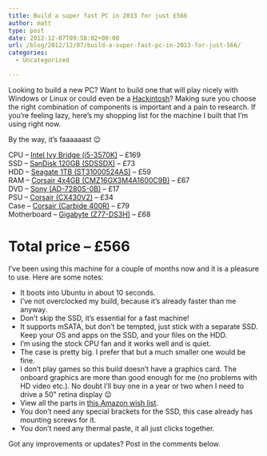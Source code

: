 ```yaml
---
title: Build a super fast PC in 2013 for just £566
author: matt
type: post
date: 2012-12-07T09:58:02+00:00
url: /blog/2012/12/07/build-a-super-fast-pc-in-2013-for-just-566/
categories:
  - Uncategorized

---
```

Looking to build a new PC? Want to build one that will play nicely with Windows or Linux or could even be a [Hackintosh][1]? Making sure you choose the right combination of components is important and a pain to research. If you’re feeling lazy, here’s my shopping list for the machine I built that I’m using right now.

By the way, it’s faaaaaast 😉

CPU – [Intel Ivy Bridge (i5-3570K)][2] – £169  
SSD – [SanDisk 120GB (SDSSDX)][3] – £73  
HDD – [Seagate 1TB (ST31000524AS)][4] – £59  
RAM – [Corsair 4x4GB (CMZ16GX3M4A1600C9B)][5] – £67  
DVD – [Sony (AD-7280S-0B)][6] – £17  
PSU – [Corsair (CX430V2)][7] – £34  
Case – [Corsair (Carbide 400R)][8] – £79  
Motherboard – [Gigabyte (Z77-DS3H)][9] – £68

# Total price – **£566**

I’ve been using this machine for a couple of months now and it is a pleasure to use. Here are some notes:

  * It boots into Ubuntu in about 10 seconds.
  * I’ve not overclocked my build, because it’s already faster than me anyway.
  * Don’t skip the SSD, it’s essential for a fast machine!
  * It supports mSATA, but don’t be tempted, just stick with a separate SSD. Keep your OS and apps on the SSD, and your files on the HDD.
  * I’m using the stock CPU fan and it works well and is quiet.
  * The case is pretty big. I prefer that but a much smaller one would be fine.
  * I don’t play games so this build doesn’t have a graphics card. The onboard graphics are more than good enough for me (no problems with HD video etc.). No doubt I’ll buy one in a year or two when I need to drive a 50" retina display 😉
  * View all the parts in [this Amazon wish list][10].
  * You don’t need any special brackets for the SSD, this case already has mounting screws for it.
  * You don’t need any thermal paste, it all just clicks together.

Got any improvements or updates? Post in the comments below.

 [1]: http://www.tonymacx86.com/home.php
 [2]: http://www.amazon.co.uk/gp/product/B007RUZKK6/ref=as_li_ss_tl?ie=UTF8&camp=1634&creative=19450&creativeASIN=B007RUZKK6&linkCode=as2&tag=mattburnscouk-21
 [3]: https://www.amazon.co.uk/dp/B006EKJCWM/ref=as_li_ss_til?tag=mattburnscouk-21&camp=2902&creative=19466&linkCode=as4&creativeASIN=B006EKJCWM&adid=1CV8YDEBR2HZ25XS7KY6&
 [4]: https://www.amazon.co.uk/dp/B004HBAGSO/ref=as_li_ss_til?tag=mattburnscouk-21&camp=2902&creative=19466&linkCode=as4&creativeASIN=B004HBAGSO&adid=07ARK12B0CHCTN2WF9PE&
 [5]: https://www.amazon.co.uk/dp/B004RFBIUU/ref=as_li_ss_til?tag=mattburnscouk-21&camp=2902&creative=19466&linkCode=as4&creativeASIN=B004RFBIUU&adid=0GP28EPP7MPBMMTCZJYY&
 [6]: https://www.amazon.co.uk/dp/B0057FRTPW/ref=as_li_ss_til?tag=mattburnscouk-21&camp=2902&creative=19466&linkCode=as4&creativeASIN=B0057FRTPW&adid=1BVKKDVM7D4S7XA3X1CK&
 [7]: https://www.amazon.co.uk/dp/B0057GTW56/ref=as_li_ss_til?tag=mattburnscouk-21&camp=2902&creative=19466&linkCode=as4&creativeASIN=B0057GTW56&adid=19TD9ZQ62RCGEE53RV7T&
 [8]: https://www.amazon.co.uk/dp/B0055Q7BR4/ref=as_li_ss_til?tag=mattburnscouk-21&camp=2902&creative=19466&linkCode=as4&creativeASIN=B0055Q7BR4&adid=18ZZKHNK3E961KZJ62Z3&
 [9]: https://www.amazon.co.uk/dp/B007KZQFOS/ref=as_li_ss_til?tag=mattburnscouk-21&camp=2902&creative=19466&linkCode=as4&creativeASIN=B007KZQFOS&adid=0CYVKDQ1CYNWMVT7S94D&
 [10]: http://www.amazon.co.uk/registry/wishlist/31P736EDCRSLQ